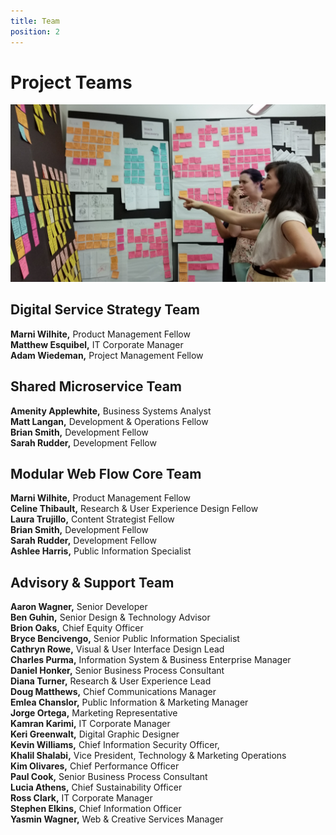```yaml
---
title: Team
position: 2
---
```


# Project Teams

![image of Team Synthesizing Learnings](/uploads/Digital%20Service%20Synthesis.jpg)

## Digital Service Strategy Team

**Marni Wilhite,** Product Management Fellow <br>
**Matthew Esquibel,** IT Corporate Manager <br>
**Adam Wiedeman,** Project Management Fellow <br>

## Shared Microservice Team

**Amenity Applewhite,** Business Systems Analyst <br>
**Matt Langan,** Development & Operations Fellow <br>
**Brian Smith,** Development Fellow <br>
**Sarah Rudder,** Development Fellow <br>

## Modular Web Flow Core Team

**Marni Wilhite,** Product Management Fellow <br>
**Celine Thibault,** Research & User Experience Design Fellow <br>
**Laura Trujillo,** Content Strategist Fellow <br>
**Brian Smith,** Development Fellow <br>
**Sarah Rudder,** Development Fellow <br>
**Ashlee Harris,** Public Information Specialist <br>

## Advisory & Support Team

**Aaron Wagner,** Senior Developer <br>
**Ben Guhin,** Senior Design & Technology Advisor <br>
**Brion Oaks,** Chief Equity Officer <br>
**Bryce Bencivengo,** Senior Public Information Specialist <br>
**Cathryn Rowe,** Visual & User Interface Design Lead <br>
**Charles Purma,** Information System & Business Enterprise Manager <br>
**Daniel Honker,** Senior Business Process Consultant <br>
**Diana Turner,** Research & User Experience Lead <br>
**Doug Matthews,** Chief Communications Manager <br>
**Emlea Chanslor,** Public Information & Marketing Manager <br>
**Jorge Ortega,** Marketing Representative <br>
**Kamran Karimi,** IT Corporate Manager <br>
**Keri Greenwalt,** Digital Graphic Designer <br>
**Kevin Williams,** Chief Information Security Officer, <br>
**Khalil Shalabi,** Vice President, Technology & Marketing Operations <br>
**Kim Olivares,** Chief Performance Officer <br>
**Paul Cook,** Senior Business Process Consultant <br>
**Lucia Athens,** Chief Sustainability Officer <br>
**Ross Clark,** IT Corporate Manager <br>
**Stephen Elkins,** Chief Information Officer <br>
**Yasmin Wagner,** Web & Creative Services Manager <br>
